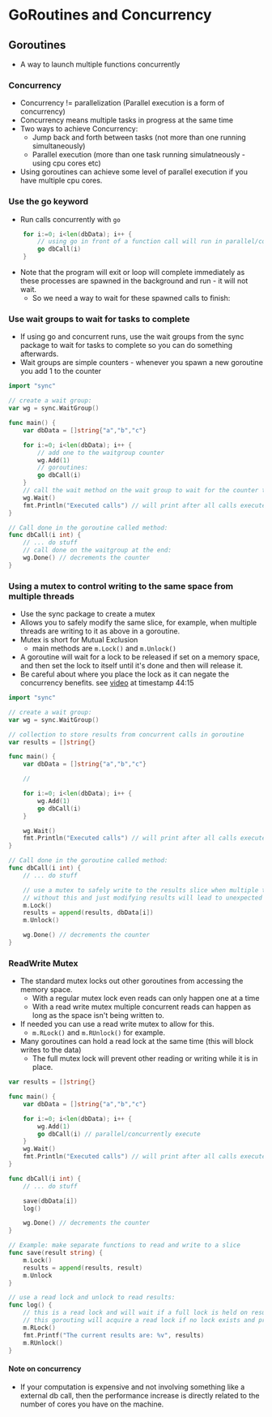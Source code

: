 # GoRoutines and Concurrency

## Goroutines

- A way to launch multiple functions concurrently

### Concurrency

- Concurrency != parallelization (Parallel execution is a form of concurrency)
- Concurrency means multiple tasks in progress at the same time
- Two ways to achieve Concurrency:
  - Jump back and forth between tasks (not more than one running simultaneously)
  - Parallel execution (more than one task running simulatneously - using cpu cores etc)
- Using goroutines can achieve some level of parallel execution if you have multiple cpu cores.

### Use the go keyword

- Run calls concurrently with `go`

```go
	for i:=0; i<len(dbData); i++ {
        // using go in front of a function call will run in parallel/concurrently
		go dbCall(i)
	}
```

- Note that the program will exit or loop will complete immediately as these processes are spawned in the background and run - it will not wait.
  - So we need a way to wait for these spawned calls to finish:

### Use wait groups to wait for tasks to complete

- If using go and concurrent runs, use the wait groups from the sync package to wait for tasks to complete so you can do something afterwards.
- Wait groups are simple counters - whenever you spawn a new goroutine you add 1 to the counter

```go
import "sync"

// create a wait group:
var wg = sync.WaitGroup()

func main() {
    var dbData = []string{"a","b","c"}

    for i:=0; i<len(dbData); i++ {
        // add one to the waitgroup counter
        wg.Add(1)
        // goroutines:
        go dbCall(i)
    }
    // call the wait method on the wait group to wait for the counter to go back to zero
    wg.Wait()
    fmt.Println("Executed calls") // will print after all calls executed
}

// Call done in the goroutine called method:
func dbCall(i int) {
    // ... do stuff
    // call done on the waitgroup at the end:
    wg.Done() // decrements the counter
}
```

### Using a mutex to control writing to the same space from multiple threads

- Use the sync package to create a mutex
- Allows you to safely modify the same slice, for example, when multiple threads are writing to it as above in a goroutine.
- Mutex is short for Mutual Exclusion
  - main methods are `m.Lock()` and `m.Unlock()`
- A goroutine will wait for a lock to be released if set on a memory space, and then set the lock to itself until it's done and then will release it.
- Be careful about where you place the lock as it can negate the concurrency benefits. see [video](https://www.youtube.com/watch?v=8uiZC0l4Ajw&t=2574s) at timestamp 44:15

```go
import "sync"

// create a wait group:
var wg = sync.WaitGroup()

// collection to store results from concurrent calls in goroutine
var results = []string{}

func main() {
    var dbData = []string{"a","b","c"}

    //

    for i:=0; i<len(dbData); i++ {
        wg.Add(1)
        go dbCall(i)
    }

    wg.Wait()
    fmt.Println("Executed calls") // will print after all calls executed
}

// Call done in the goroutine called method:
func dbCall(i int) {
    // ... do stuff

    // use a mutex to safely write to the results slice when multiple threads operating on it:
    // without this and just modifying results will lead to unexpected results/missing data etc.
    m.Lock()
    results = append(results, dbData[i])
    m.Unlock()

    wg.Done() // decrements the counter
}
```

### ReadWrite Mutex

- The standard mutex locks out other goroutines from accessing the memory space.
  - With a regular mutex lock even reads can only happen one at a time
  - With a read write mutex multiple concurrent reads can happen as long as the space isn't being written to.
- If needed you can use a read write mutex to allow for this.
  - `m.RLock()` and `m.RUnlock()` for example.
- Many goroutines can hold a read lock at the same time (this will block writes to the data)
  - The full mutex lock will prevent other reading or writing while it is in place.

```go
var results = []string{}

func main() {
    var dbData = []string{"a","b","c"}

    for i:=0; i<len(dbData); i++ {
        wg.Add(1)
        go dbCall(i) // parallel/concurrently execute
    }
    wg.Wait()
    fmt.Println("Executed calls") // will print after all calls executed
}

func dbCall(i int) {
    // ... do stuff

    save(dbData[i])
    log()

    wg.Done() // decrements the counter
}

// Example: make separate functions to read and write to a slice
func save(result string) {
    m.Lock()
    results = append(results, result)
    m.Unlock
}

// use a read lock and unlock to read results:
func log() {
    // this is a read lock and will wait if a full lock is held on results so we don't read while it's being written to.
    // this gorouting will acquire a read lock if no lock exists and proceed
    m.RLock()
    fmt.Printf("The current results are: %v", results)
    m.RUnlock()
}
```

#### Note on concurrency

- If your computation is expensive and not involving something like a external db call, then the performance increase is directly related to the number of cores you have on the machine.
